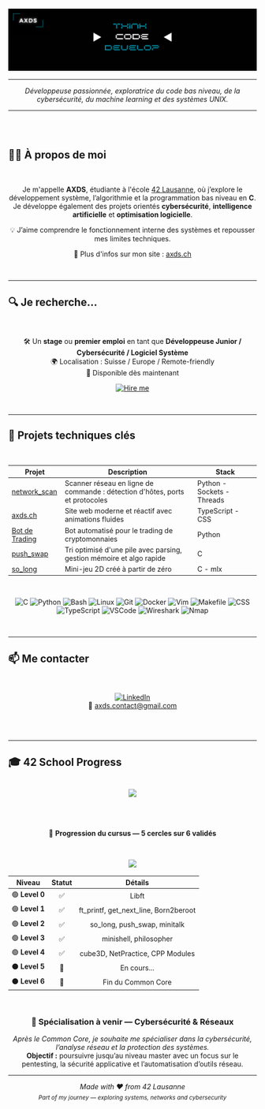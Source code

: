 <p align="center">
  <img src="https://github.com/XI-X-IX/XI-X-IX/blob/main/axds_baniere.png" alt="Cover GIF">
</p>

---

<p align="center">
  <em>Développeuse passionnée, exploratrice du code bas niveau, de la cybersécurité, du machine learning et des systèmes UNIX.</em>
</p>

---

<br><br>

## 👩‍💻 À propos de moi

<div align="center">

<br>

Je m'appelle **AXDS**, étudiante à l'école [42 Lausanne](https://42lausanne.ch/), où j’explore le développement système, l’algorithmie et la programmation bas niveau en **C**.  
Je développe également des projets orientés **cybersécurité**, **intelligence artificielle** et **optimisation logicielle**.  

💡 J’aime comprendre le fonctionnement interne des systèmes et repousser mes limites techniques.  

🔗 Plus d'infos sur mon site : [axds.ch](https://axds.ch)

</div>

<br>

---

## 🔍 Je recherche...
<div align="center">
  
<br>
  
🛠 Un **stage** ou **premier emploi** en tant que **Développeuse Junior / Cybersécurité / Logiciel Système**  
🌍 Localisation : Suisse / Europe / Remote-friendly  
📅 Disponible dès maintenant  

[![Hire me](https://img.shields.io/badge/-Hire%20me-green?style=for-the-badge)](mailto:a.dos.santos@live.fr)

</div>

<br>

---

## 🚀 Projets techniques clés

<div align="center">

<br>

| Projet | Description | Stack |
|--------|-------------|------------------|
| [network_scan](https://github.com/XI-X-IX/network_scan) | Scanner réseau en ligne de commande : détection d'hôtes, ports et protocoles | Python - Sockets - Threads |
| [axds.ch](https://axds.ch) | Site web moderne et réactif avec animations fluides | TypeScript - CSS |
| [Bot de Trading](https://github.com/XI-X-IX/DemoXbot) | Bot automatisé pour le trading de cryptomonnaies | Python |
| [push_swap](https://github.com/XI-X-IX/push_swap) | Tri optimisé d'une pile avec parsing, gestion mémoire et algo rapide | C |
| [so_long](https://github.com/XI-X-IX/so_long) | Mini-jeu 2D créé à partir de zéro | C - mlx |

</div>

<br>

<div align="center">

![C](https://img.shields.io/badge/-C-blue?style=flat&logo=c)
![Python](https://img.shields.io/badge/-Python-3776AB?style=flat&logo=python&logoColor=white)
![Bash](https://img.shields.io/badge/-Bash-white?style=flat&logo=gnu-bash)
![Linux](https://img.shields.io/badge/-Linux-black?style=flat&logo=linux)
![Git](https://img.shields.io/badge/-Git-orange?style=flat&logo=git)
![Docker](https://img.shields.io/badge/-Docker-2496ED?style=flat&logo=docker)
![Vim](https://img.shields.io/badge/-Vim-019733?style=flat&logo=vim)
![Makefile](https://img.shields.io/badge/-Makefile-brightgreen?style=flat)
![CSS](https://img.shields.io/badge/-CSS3-264de4?style=flat&logo=css3&logoColor=white)
![TypeScript](https://img.shields.io/badge/-TypeScript-3178C6?style=flat&logo=typescript&logoColor=white)
![VSCode](https://img.shields.io/badge/-VSCode-007ACC?style=flat&logo=visual-studio-code&logoColor=white)
![Wireshark](https://img.shields.io/badge/-Wireshark-1679A7?style=flat&logo=wireshark)
![Nmap](https://img.shields.io/badge/-Nmap-004B87?style=flat)

</div>

<br>

---

## 📫 Me contacter

<div align="center">

<br>

[![LinkedIn](https://img.shields.io/badge/-LinkedIn-blue?style=flat&logo=linkedin)](https://www.linkedin.com/in/alexandra-dos-santos-381a40278/)  
📧 [axds.contact@gmail.com](mailto:axds.contact@gmail.com)

</div>

<br><br>

---

## 🎓 42 School Progress  

<br>

<div align="center">

<img src="https://img.shields.io/badge/École-42%20Lausanne-1E2024?style=for-the-badge&logo=42&logoColor=white" />

<br><br>

🎯 **Progression du cursus — 5 cercles sur 6 validés**

<br>

<p align="center">
  <img src="https://img.shields.io/badge/Progress-83%25-blue?style=for-the-badge&logo=42&logoColor=white" />
</p>

<div align="center">

| Niveau | Statut | Détails |
|:------:|:-------:|:--------:|
| 🟢 **Level 0** | ✅ | Libft |
| 🟢 **Level 1** | ✅ | ft_printf, get_next_line, Born2beroot |
| 🟢 **Level 2** | ✅ | so_long, push_swap, minitalk |
| 🟢 **Level 3** | ✅ | minishell, philosopher |
| 🟢 **Level 4** | ✅ | cube3D, NetPractice, CPP Modules |
| ⚫ **Level 5** | 🔄 | En cours... |
| ⚫ **Level 6** | 🔄 | Fin du Common Core |

</div>

<br>

### 🔐 Spécialisation à venir — **Cybersécurité & Réseaux**
<em>Après le Common Core, je souhaite me spécialiser dans la cybersécurité, l’analyse réseau et la protection des systèmes.</em><br>
<b>Objectif :</b> poursuivre jusqu’au niveau master avec un focus sur le pentesting, la sécurité applicative et l’automatisation d’outils réseau.

</div>

---

<div align="center">

*Made with ❤️ from 42 Lausanne*  
<sub>*Part of my journey — exploring systems, networks and cybersecurity*</sub>

</div>
